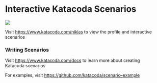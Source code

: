 # Interactive Katacoda Scenarios

[![](http://shields.katacoda.com/katacoda/niklas/count.svg)](https://www.katacoda.com/niklas "Get your profile on Katacoda.com")

Visit https://www.katacoda.com/niklas to view the profile and interactive scenarios

### Writing Scenarios
Visit https://www.katacoda.com/docs to learn more about creating Katacoda scenarios

For examples, visit https://github.com/katacoda/scenario-example
